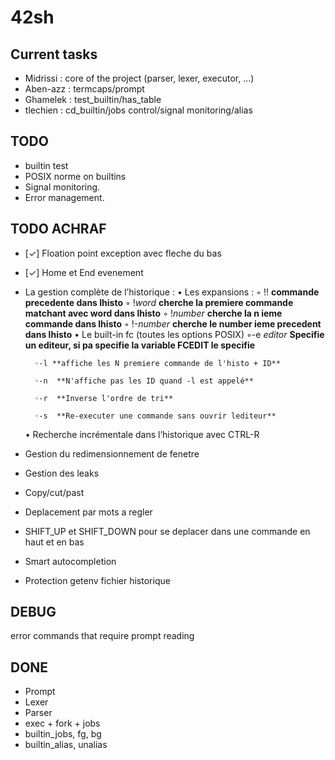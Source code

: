 # 42sh

## Current tasks

- Midrissi : core of the project (parser, lexer, executor, ...)
- Aben-azz : termcaps/prompt
- Ghamelek : test_builtin/has_table
- tlechien : cd_builtin/jobs control/signal monitoring/alias

## TODO
- builtin test
- POSIX norme on builtins
- Signal monitoring.
- Error management.

## TODO ACHRAF
- [✓] Floation point exception avec fleche du bas
- [✓] Home et End evenement
- La gestion complète de l’historique :
	• Les expansions :
		◦ !! **commande precedente dans lhisto**
		◦ !*word* **cherche la premiere commande matchant avec word dans lhisto**
		◦ !*number* **cherche la n ieme commande dans lhisto**
		◦ !-*number* **cherche le number ieme precedent dans lhisto**
	• Le built-in fc (toutes les options POSIX)
		◦-e *editor* **Specifie un editeur, si pa specifie la variable FCEDIT le
																	specifie**

		◦-l **affiche les N premiere commande de l'histo + ID**

		◦-n	 **N'affiche pas les ID quand -l est appelé**

		◦-r	 **Inverse l'ordre de tri**

		◦-s	 **Re-executer une commande sans ouvrir lediteur**
	• Recherche incrémentale dans l’historique avec CTRL-R
- Gestion du redimensionnement de fenetre
- Gestion des leaks
- Copy/cut/past
- Deplacement par mots a regler
- SHIFT_UP et SHIFT_DOWN pour se deplacer dans une commande en haut et en bas
- Smart autocompletion
- Protection getenv fichier historique

## DEBUG

error commands that require prompt reading

## DONE

- Prompt
- Lexer
- Parser
- exec + fork + jobs
- builtin_jobs, fg, bg
- builtin_alias, unalias
